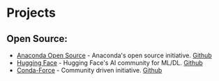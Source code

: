 # Projects
## Open Source:
- [Anaconda Open Source](https://www.anaconda.com/open-source) - Anaconda's 
open source initiative.
[Github](https://github.com/anaconda)
- [Hugging Face](https://huggingface.co) - Hugging Face's AI community for ML/DL.
[Github](https://github.com/huggingface)
- [Conda-Force](https://conda-forge.org/) - Community driven initiative. 
[Github](https://github.com/conda-forge)
